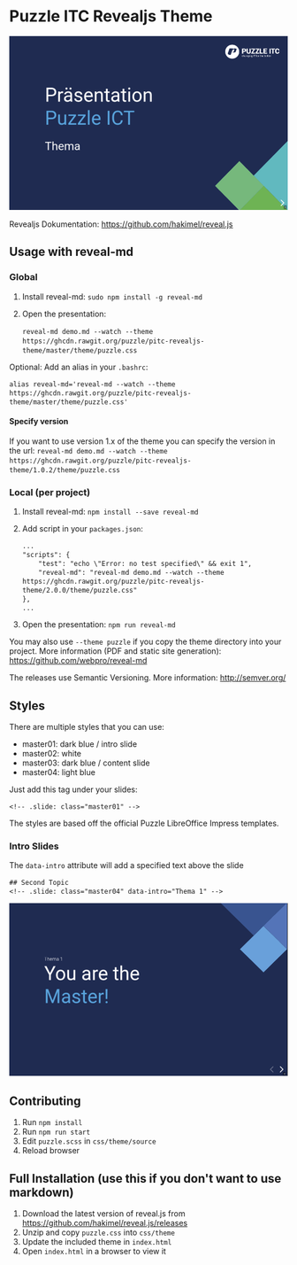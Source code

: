 # Puzzle ITC Revealjs Theme

![Puzzle ITC Revealjs Theme](demo1.png)

Revealjs Dokumentation: https://github.com/hakimel/reveal.js

## Usage with reveal-md
### Global
1. Install reveal-md: `sudo npm install -g reveal-md`
2. Open the presentation:

    ```reveal-md demo.md --watch --theme https://ghcdn.rawgit.org/puzzle/pitc-revealjs-theme/master/theme/puzzle.css```

Optional: Add an alias in your `.bashrc`:
```
alias reveal-md='reveal-md --watch --theme https://ghcdn.rawgit.org/puzzle/pitc-revealjs-theme/master/theme/puzzle.css'
```

#### Specify version
If you want to use version 1.x of the theme you can specify the version in the url:
    ```reveal-md demo.md --watch --theme https://ghcdn.rawgit.org/puzzle/pitc-revealjs-theme/1.0.2/theme/puzzle.css```

### Local (per project)
1. Install reveal-md: `npm install --save reveal-md`
2. Add script in your `packages.json`:

    ```
    ...
    "scripts": {
        "test": "echo \"Error: no test specified\" && exit 1",
        "reveal-md": "reveal-md demo.md --watch --theme https://ghcdn.rawgit.org/puzzle/pitc-revealjs-theme/2.0.0/theme/puzzle.css"
    },
    ...
    ```
3. Open the presentation: `npm run reveal-md`

You may also use `--theme puzzle` if you copy the theme directory into your project. More information (PDF and static site generation): https://github.com/webpro/reveal-md

The releases use Semantic Versioning. More information: http://semver.org/

## Styles
There are multiple styles that you can use:
* master01: dark blue / intro slide
* master02: white
* master03: dark blue / content slide
* master04: light blue

Just add this tag under your slides:
```
<!-- .slide: class="master01" -->
```

The styles are based off the official Puzzle LibreOffice Impress templates.

### Intro Slides
The `data-intro` attribute will add a specified text above the slide
```
## Second Topic
<!-- .slide: class="master04" data-intro="Thema 1" -->
```
![Puzzle ITC Revealjs Theme](demo2.png)

## Contributing
1. Run `npm install`
2. Run `npm run start`
3. Edit `puzzle.scss` in `css/theme/source`
4. Reload browser

## Full Installation (use this if you don't want to use markdown)
1. Download the latest version of reveal.js from https://github.com/hakimel/reveal.js/releases
2. Unzip and copy `puzzle.css` into `css/theme`
3. Update the included theme in `index.html`
4. Open `index.html` in a browser to view it
